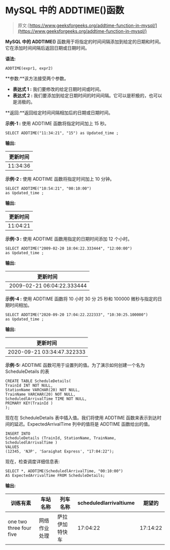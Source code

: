 # MySQL 中的 ADDTIME()函数

> 原文:[https://www.geeksforgeeks.org/addtime-function-in-mysql/](https://www.geeksforgeeks.org/addtime-function-in-mysql/)

**MySQL 中的 ADDTIME()** 函数用于将指定的时间间隔添加到给定的日期和时间。它在添加时间间隔后返回日期或日期时间。

**语法:**

```
ADDTIME(expr1, expr2)

```

**参数:**该方法接受两个参数。

*   **表达式 1 :** 我们要修改的给定日期时间或时间。
*   **表达式 2 :** 我们要添加到给定日期时间的时间间隔。它可以是积极的，也可以是消极的。

**返回:**返回给定时间间隔相加后的日期或日期时间。

**示例-1 :**
使用 ADDTIME 函数将指定时间加上 15 秒。

```
SELECT ADDTIME("11:34:21", "15") as Updated_time ;

```

**输出:**

| 更新时间 |
| --- |
| 11:34:36 |

**示例-2 :**
使用 ADDTIME 函数将指定时间加上 10 分钟。

```
SELECT ADDTIME("10:54:21", "00:10:00") 
as Updated_time ;

```

**输出:**

| 更新时间 |
| --- |
| 11:04:21 |

**示例-3 :**
使用 ADDTIME 函数用指定的日期时间添加 12 个小时。

```
SELECT ADDTIME("2009-02-20 18:04:22.333444", "12:00:00") 
as Updated_time ;

```

**输出:**

| 更新时间 |
| --- |
|  2009-02-21 06:04:22.333444 |

**示例-4 :**
使用 ADDTIME 函数将 10 小时 30 分 25 秒和 100000 微秒与指定的日期时间相加。

```
SELECT ADDTIME("2020-09-20 17:04:22.222333", "10:30:25.100000") 
as Updated_time ;

```

**输出:**

| 更新时间 |
| --- |
| 2020-09-21 03:34:47.322333 |

**示例-5:**
ADDTIME 函数可用于设置列的值。为了演示如何创建一个名为 ScheduleDetails 的表

```
CREATE TABLE ScheduleDetails(
TrainId INT NOT NULL,
StationName VARCHAR(20) NOT NULL,
TrainName VARCHAR(20) NOT NULL,
ScheduledlArrivalTime TIME NOT NULL,
PRIMARY KEY(TrainId )
);
```

现在在 ScheduleDetails 表中插入值。我们将使用 ADDTIME 函数来表示到达时间的延迟。ExpectedArrivalTime 列中的值将是 ADDTIME 函数给出的值。

```
INSERT INTO  
ScheduleDetails (TrainId, StationName, TrainName, ScheduledlArrivalTime )
VALUES
(12345, 'NJP', 'Saraighat Express', "17:04:22");

```

现在，检查调度详细信息表:

```
SELECT *, ADDTIME(ScheduledlArrivalTime, "00:10:00") 
AS ExpectedArrivalTime FROM ScheduleDetails;

```

**输出:**

| 训练有素 | 车站名称 | 列车名称 | scheduledlarrivaltiume | 期望的 |
| --- | --- | --- | --- | --- |
| one two three four five | 网络作业处理 | 萨拉伊加特快车 | 17:04:22 | 17:14:22 |